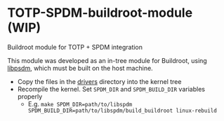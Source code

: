 # TOTP-SPDM-buildroot-module (WIP)
Buildroot module for TOTP + SPDM integration

This module was developed as an in-tree module for Buildroot, using [libpsdm](https://github.com/DMTF/libspdm/), which must be built on the host machine.

- Copy the files in the [drivers](drivers) directory into the kernel tree
- Recompile the kernel. Set `SPDM_DIR` and `SPDM_BUILD_DIR` variables properly
	- E.g. `make SPDM_DIR=path/to/libspdm SPDM_BUILD_DIR=path/to/libspdm/build_buildroot linux-rebuild`
